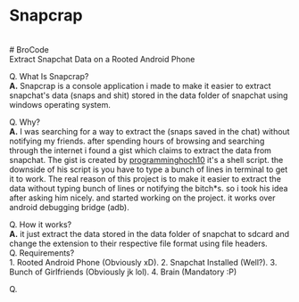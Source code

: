 # Snapcrap
<br>
# BroCode
<br>
Extract Snapchat Data on a Rooted Android Phone 

Q. What Is Snapcrap?<br>
  <b>A.</b> Snapcrap is a console application i made to make it easier to extract snapchat's data (snaps and shit) stored in the data folder of snapchat
     using windows operating system.
  
Q. Why? <br>
  <b>A.</b> I was searching for a way to extract the (snaps saved in the chat) without notifying my friends. after spending hours of browsing and searching through the
     internet i found a gist which claims to extract the data from snapchat. The gist is created by <a href="https://github.com/programminghoch10">programminghoch10</a>
     it's a shell script. the downside of his script is you have to type a bunch of lines in terminal to get it to work. The real reason of this project is to make it 
     easier to extract the data without typing bunch of lines or notifying the bitch*s. so i took his idea after asking him nicely.  and started working on the project. it works over android debugging bridge (adb).
  
Q. How it works? <br>
  <b>A.</b> it just extract the data stored in the data folder of snapchat to sdcard and change the extension to their respective file format using file headers.
    <br>
Q. Requirements? <br>
    1. Rooted Android Phone (Obviously xD).
    2. Snapchat Installed (Well?).
    3. Bunch of Girlfriends (Obviously jk lol).
    4. Brain (Mandatory :P)
    
Q. 
